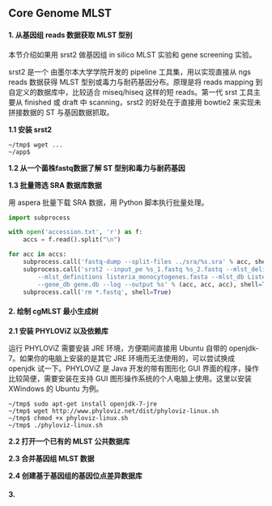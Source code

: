## Core Genome MLST

#### 1. 从基因组 reads 数据获取 MLST 型别

本节介绍如果用 srst2 做基因组 in silico MLST 实验和 gene screening 实验。

srst2 是一个 由墨尔本大学学院开发的 pipeline 工具集，用以实现直接从 ngs reads 数据获得 MLST 型别或毒力与耐药基因分布。原理是将 reads mapping 到自定义的数据库中，比较适合 miseq/hiseq 这样的短 reads。第一代 srst 工具主要从 finished 或 draft 中 scanning，srst2 的好处在于直接用 bowtie2 来实现未拼接数据的 ST 与基因数据抓取。

**1.1 安装 srst2**

```
~/tmp$ wget ...
~/app$
```

**1.2 从一个菌株fastq数据了解 ST 型别和毒力与耐药基因**



**1.3 批量筛选 SRA 数据库数据**

用 aspera 批量下载 SRA 数据，用 Python 脚本执行批量处理。

```python
import subprocess

with open('accession.txt', 'r') as f:
    accs = f.read().split("\n")

for acc in accs:
    subprocess.call('fastq-dump --split-files ../sra/%s.sra' % acc, shell=True)
    subprocess.call('srst2 --input_pe %s_1.fastq %s_2.fastq --mlst_delimiter _ \
        --mlst_definitions listeria_monocytogenes.fasta --mlst_db Listeria.fasta \
        --gene_db gene.db --log --output %s' % (acc, acc, acc), shell=True)
    subprocess.call('rm *.fastq', shell=True)
```

#### 2. 绘制 cgMLST 最小生成树

**2.1 安装 PHYLOViZ 以及依赖库**

运行 PHYLOViZ 需要安装 JRE 环境，方便期间直接用 Ubuntu 自带的 openjdk-7。如果你的电脑上安装的是其它 JRE 环境而无法使用的，可以尝试换成 openjdk 试一下。PHYLOViZ 是 Java 开发的带有图形化 GUI 界面的程序，操作比较简便，需要安装在支持 GUI 图形操作系统的个人电脑上使用。这里以安装 XWindows 的 Ubuntu 为例。

```
~/tmp$ sudo apt-get install openjdk-7-jre
~/tmp$ wget http://www.phyloviz.net/dist/phyloviz-linux.sh
~/tmp$ chmod +x phyloviz-linux.sh
~/tmp$ ./phyloviz-linux.sh
```

**2.2 打开一个已有的 MLST 公共数据库**

**2.3 合并基因组 MLST 数据**

**2.4 创建基于基因组的基因位点差异数据库**

#### 3.

